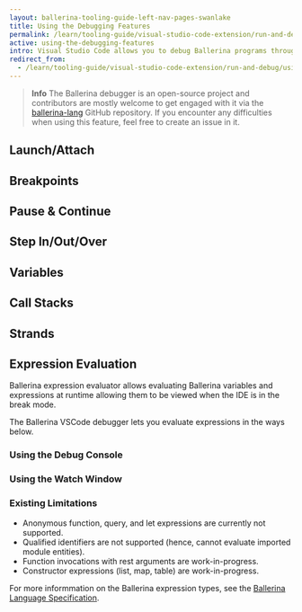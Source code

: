```yaml
---
layout: ballerina-tooling-guide-left-nav-pages-swanlake
title: Using the Debugging Features
permalink: /learn/tooling-guide/visual-studio-code-extension/run-and-debug/using-the-debugging-features/
active: using-the-debugging-features
intro: Visual Studio Code allows you to debug Ballerina programs through the Ballerina extension. The debugging features below are supported by Ballerina. 
redirect_from:
  - /learn/tooling-guide/visual-studio-code-extension/run-and-debug/using-the-debugging-features
---
```


>**Info** The Ballerina debugger is an open-source project and contributors are mostly welcome to get engaged with it via the [ballerina-lang](https://github.com/ballerina-platform/ballerina-lang) GitHub repository. If you encounter any difficulties when using this feature, feel free to create an issue in it.

## Launch/Attach

## Breakpoints

## Pause & Continue

## Step In/Out/Over

## Variables

## Call Stacks

## Strands

## Expression Evaluation

Ballerina expression evaluator allows evaluating Ballerina variables and expressions at runtime allowing them to be viewed when the IDE is in the break mode.

The Ballerina VSCode debugger lets you evaluate expressions in the ways below.

### Using the Debug Console

### Using the Watch Window

### Existing Limitations

- Anonymous function, query, and let expressions are currently not supported.
- Qualified identifiers are not supported (hence, cannot evaluate imported module entities).
- Function invocations with rest arguments are work-in-progress.
- Constructor expressions (list, map, table) are work-in-progress.

For more informmation on the Ballerina expression types, see the [Ballerina Language Specification](/spec/).
